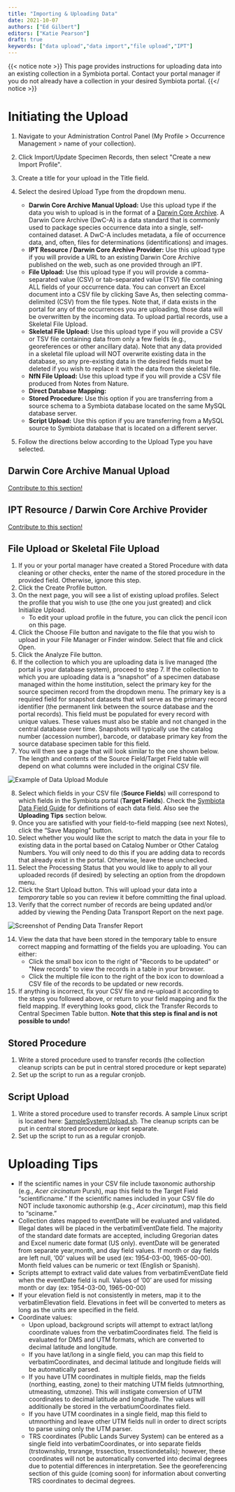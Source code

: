 ```yaml
---
title: "Importing & Uploading Data"
date: 2021-10-07
authors: ["Ed Gilbert"]
editors: ["Katie Pearson"]
draft: true
keywords: ["data upload","data import","file upload","IPT"]
---
```


{{< notice note >}}
  This page provides instructions for uploading data into an existing collection in a Symbiota portal. Contact your portal manager if you do not already have a collection in your desired Symbiota portal.
{{</ notice >}}

# Initiating the Upload

1. Navigate to your Administration Control Panel (My Profile > Occurrence Management > name of your collection).
2. Click Import/Update Specimen Records, then select "Create a new Import Profile".
3. Create a title for your upload in the Title field.
4. Select the desired Upload Type from the dropdown menu.
    * **Darwin Core Archive Manual Upload:** Use this upload type if the data you wish to upload is in the format of a [Darwin Core Archive](http://en.wikipedia.org/wiki/Darwin_Core_Archive). A Darwin Core Archive (DwC-A) is a data standard that is commonly used to package species occurrence data into a single, self-contained dataset. A DwC-A includes metadata, a file of occurrence data, and, often, files for determinations (identifications) and images.
    * **IPT Resource / Darwin Core Archive Provider:** Use this upload type if you will provide a URL to an existing Darwin Core Archive published on the web, such as one provided through an IPT.
    * **File Upload:** Use this upload type if you will provide a comma-separated value (CSV) or tab-separated value (TSV) file containing ALL fields of your occurrence data. You can convert an Excel document into a CSV file by clicking Save As, then selecting comma-delimited (CSV) from the file types. Note that, if data exists in the portal for any of the occurrences you are uploading, those data will be overwritten by the incoming data. To upload partial records, use a Skeletal File Upload.
    * **Skeletal File Upload:** Use this upload type if you will provide a CSV or TSV file containing data from only a few fields (e.g., georeferences or other ancillary data). Note that any data provided in a skeletal file upload will NOT overwrite existing data in the database, so any pre-existing data in the desired fields must be deleted if you wish to replace it with the data from the skeletal file.
    * **NfN File Upload:** Use this upload type if you will provide a CSV file produced from Notes from Nature.
    * **Direct Database Mapping:**
    * **Stored Procedure:** Use this option if you are transferring from a source schema to a Symbiota database located on the same MySQL database server.
    * **Script Upload:** Use this option if you are transferring from a MySQL source to Symbiota database that is located on a different server.

5. Follow the directions below according to the Upload Type you have selected.

## Darwin Core Archive Manual Upload
[Contribute to this section!](https://biokic.github.io/symbiota-docs/contribute/)

## IPT Resource / Darwin Core Archive Provider
[Contribute to this section!](https://biokic.github.io/symbiota-docs/contribute/)

## File Upload or Skeletal File Upload
1. If you or your portal manager have created a Stored Procedure with data cleaning or other checks, enter the name of the stored procedure in the provided field. Otherwise, ignore this step.
2. Click the Create Profile button.
3. On the next page, you will see a list of existing upload profiles. Select the profile that you wish to use (the one you just greated) and click Initialize Upload.
    * To edit your upload profile in the future, you can click the pencil icon on this page.
4. Click the Choose File button and navigate to the file that you wish to upload in your File Manager or Finder window. Select that file and click Open.
5. Click the Analyze File button.
6. If the collection to which you are uploading data is live managed (the portal is your database system), proceed to step 7. If the collection to which you are uploading data is a “snapshot” of a specimen database managed within the home institution, select the primary key for the source specimen record from the dropdown menu. The primary key is a required field for snapshot datasets that will serve as the primary record identifier (the permanent link between the source database and the portal records). This field must be populated for every record with unique values. These values must also be stable and not changed in the central database over time. Snapshots will typically use the catalog number (accession number), barcode, or database primary key from the source database specimen table for this field.
7. You will then see a page that will look similar to the one shown below. The length and contents of the Source Field/Target Field table will depend on what columns were included in the original CSV file.

![Example of Data Upload Module](https://github.com/BioKIC/symbiota-docs/blob/master/static/images/DataUploadModule.png)

8. Select which fields in your CSV file (**Source Fields**) will correspond to which fields in the Symbiota portal (**Target Fields**). Check the [Symbiota Data Field Guide](http://symbiota.org/docs/symbiota-occurrence-data-fields-2/) for definitions of each data field. Also see the **Uploading Tips** section below.
9. Once you are satisfied with your field-to-field mapping (see next Notes), click the “Save Mapping” button.
10. Select whether you would like the script to match the data in your file to existing data in the portal based on Catalog Number or Other Catalog Numbers. You will only need to do this if you are adding data to records that already exist in the portal. Otherwise, leave these unchecked.
11. Select the Processing Status that you would like to apply to all your uploaded records (if desired) by selecting an option from the dropdown menu.
12. Click the Start Upload button. This will upload your data into a *temporary* table so you can review it before committing the final upload.
13. Verify that the correct number of records are being updated and/or added by viewing the Pending Data Transport Report on the next page.

![Screenshot of Pending Data Transfer Report](https://github.com/BioKIC/symbiota-docs/blob/master/static/images/PendingDataTransport.png)

14. View the data that have been stored in the temporary table to ensure correct mapping and formatting of the fields you are uploading. You can either:
    * Click the small box icon to the right of "Records to be updated" or "New records" to view the records in a table in your browser.
    * Click the multiple file icon to the right of the box icon to download a CSV file of the records to be updated or new records.
15. If anything is incorrect, fix your CSV file and re-upload it according to the steps you followed above, or return to your field mapping and fix the field mapping. If everything looks good, click the Transfer Records to Central Specimen Table button. **Note that this step is final and is not possible to undo!**

## Stored Procedure

1. Write a stored procedure used to transfer records (the collection cleanup scripts can be put in central stored procedure or kept separate)
2. Set up the script to run as a regular cronjob.

## Script Upload

1. Write a stored procedure used to transfer records. A sample Linux script is located here: [SampleSystemUpload.sh](http://symbiota.org/docs/wp-content/uploads/SampleSystemUpload.sh). The cleanup scripts can be put in central stored procedure or kept separate.
2. Set up the script to run as a regular cronjob.

# Uploading Tips

* If the scientific names in your CSV file include taxonomic authorship (e.g., *Acer circinatum* Pursh), map this field to the Target Field “scientificname.” If the scientific names included in your CSV file do NOT include taxonomic authorship (e.g., *Acer circinatum*), map this field to “sciname.” 
* Collection dates mapped to eventDate will be evaluated and validated. Illegal dates will be placed in the verbatimEventDate field. The majority of the standard date formats are accepted, including Gregorian dates and Excel numeric date format (US only).
eventDate will be generated from separate year,month, and day field values. If month or day fields are left null, ’00’ values will be used (ex: 1954-03-00, 1965-00-00). Month field values can be numeric or text (English or Spanish).
* Scripts attempt to extract valid date values from verbatimEventDate field when the eventDate field is null. Values of ’00’ are used for missing month or day (ex: 1954-03-00, 1965-00-00)
* If your elevation field is not consistently in meters, map it to the verbatimElevation field. Elevations in feet will be converted to meters as long as the units are specified in the field.
* Coordinate values:
  * Upon upload, background scripts will attempt to extract lat/long coordinate values from the verbatimCoordinates field. The field is evaluated for DMS and UTM formats, which are converted to decimal latitude and longitude.
  * If you have lat/long in a single field, you can map this field to verbatimCoordinates, and decimal latitude and longitude fields will be automatically parsed.
  * If you have UTM coordinates in multiple fields, map the fields (northing, easting, zone) to their matching UTM fields (utmnorthing, utmeasting, utmzone). This will instigate conversion of UTM coordinates to decimal latitude and longitude. The values will additionally be stored in the verbatiumCoordinates field.
  * If you have UTM coordinates in a single field, map this field to utmnorthing and leave other UTM fields null in order to direct scripts to parse using only the UTM parser.
  * TRS coordinates (Public Lands Survey System) can be entered as a single field into verbatimCoordinates, or into separate fields (trstownship, trsrange, trssection, trssectiondetails); however, these coordinates will not be automatically converted into decimal degrees due to potential differences in interpretation. See the georeferencing section of this guide (coming soon) for information about converting TRS coordinates to decimal degrees.
